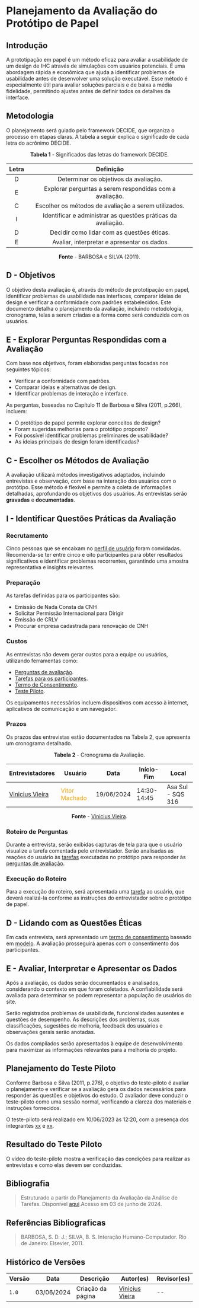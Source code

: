 # Planejamento da Avaliação do Protótipo de Papel

## Introdução

A prototipação em papel é um método eficaz para avaliar a usabilidade de um design de IHC através de simulações com usuários potenciais. É uma abordagem rápida e econômica que ajuda a identificar problemas de usabilidade antes de desenvolver uma solução executável. Esse método é especialmente útil para avaliar soluções parciais e de baixa a média fidelidade, permitindo ajustes antes de definir todos os detalhes da interface.

## Metodologia

O planejamento será guiado pelo framework DECIDE, que organiza o processo em etapas claras. A tabela a seguir explica o significado de cada letra do acrônimo DECIDE.

<center>

**Tabela 1** - Significados das letras do framework DECIDE.

| Letra |                          Definição                           |
| :---: | :----------------------------------------------------------: |
|   D   |            Determinar os objetivos da avaliação.             |
|   E   |   Explorar perguntas a serem respondidas com a avaliação.    |
|   C   |     Escolher os métodos de avaliação a serem utilizados.     |
|   I   | Identificar e administrar as questões práticas da avaliação. |
|   D   |          Decidir como lidar com as questões éticas.          |
|   E   |          Avaliar, interpretar e apresentar os dados          |

**Fonte** - BARBOSA e SILVA (2011).

</center>

## D - Objetivos

O objetivo desta avaliação é, através do método de prototipação em papel, identificar problemas de usabilidade nas interfaces, comparar ideias de design e verificar a conformidade com padrões estabelecidos. Este documento detalha o planejamento da avaliação, incluindo metodologia, cronograma, telas a serem criadas e a forma como será conduzida com os usuários.

## E - Explorar Perguntas Respondidas com a Avaliação

Com base nos objetivos, foram elaboradas perguntas focadas nos seguintes tópicos:

- Verificar a conformidade com padrões.
- Comparar ideias e alternativas de design.
- Identificar problemas de interação e interface.

As perguntas, baseadas no Capítulo 11 de Barbosa e Silva (2011, p.266), incluem:

- O protótipo de papel permite explorar conceitos de design?
- Foram sugeridas melhorias para o protótipo proposto?
- Foi possível identificar problemas preliminares de usabilidade?
- As ideias principais de design foram identificadas?

## C - Escolher os Métodos de Avaliação

A avaliação utilizará métodos investigativos adaptados, incluindo entrevistas e observação, com base na interação dos usuários com o protótipo. Esse método é flexível e permite a coleta de informações detalhadas, aprofundando os objetivos dos usuários. As entrevistas serão **gravadas** e **documentadas**.

## I - Identificar Questões Práticas da Avaliação

### Recrutamento

Cinco pessoas que se encaixam no [perfil de usuário](/analise-requisitos/usuario.md) foram convidadas. Recomenda-se ter entre cinco e oito participantes para obter resultados significativos e identificar problemas recorrentes, garantindo uma amostra representativa e insights relevantes.

### Preparação

As tarefas definidas para os participantes são:

* Emissão de Nada Consta da CNH
* Solicitar Permissão Internacional para Dirigir
* Emissão de CRLV
* Procurar empresa cadastrada para renovação de CNH

### Custos

As entrevistas não devem gerar custos para a equipe ou usuários, utilizando ferramentas como:

- [Perguntas de avaliação](#met1).
- [Tarefas para os participantes](#met2).
- [Termo de Consentimento](#met3).
- [Teste Piloto](#met4).

Os equipamentos necessários incluem dispositivos com acesso à internet, aplicativos de comunicação e um navegador.

### Prazos

Os prazos das entrevistas estão documentados na Tabela 2, que apresenta um cronograma detalhado.

<center>

**Tabela 2** - Cronograma da Avaliação.

| Entrevistadores                                        | Usuário                                            | Data       | Início-Fim  | Local             |
| ------------------------------------------------------ | -------------------------------------------------- | ---------- | ----------- | ----------------- |
| [Vinicius Vieira](https://github.com/viniciusvieira00) | <span style = "color: orange">Vitor Machado</span> | 19/06/2024 | 14:30-14:45 | Asa Sul - SQS 316 |

**Fonte** - [Vinicius Vieira](https://github.com/viniciusvieira00).

</center>

### Roteiro de Perguntas

Durante a entrevista, serão exibidas capturas de tela para que o usuário visualize a tarefa comentada pelo entrevistador. Serão analisadas as reações do usuário às [tarefas](#met2) executadas no protótipo para responder às [perguntas de avaliação](#met1).

### Execução do Roteiro

Para a execução do roteiro, será apresentada uma [tarefa](#met2) ao usuário, que deverá realizá-la conforme as instruções do entrevistador sobre o protótipo de papel.

## D - Lidando com as Questões Éticas

<a id="met3"></a>

Em cada entrevista, será apresentado um [termo de consentimento](https://interacao-humano-computador.github.io/2024.1-DETRANDF/analise-requisitos/aspectos-eticos/#termo-de-consentimento) baseado em [modelo](../../analise-requisitos/aspectos-eticos#termo-de-consentimento). A avaliação prosseguirá apenas com o consentimento dos participantes.

## E - Avaliar, Interpretar e Apresentar os Dados

Após a avaliação, os dados serão documentados e analisados, considerando o contexto em que foram coletados. A confiabilidade será avaliada para determinar se podem representar a população de usuários do site.

Serão registrados problemas de usabilidade, funcionalidades ausentes e questões de desempenho. As descrições dos problemas, suas classificações, sugestões de melhoria, feedback dos usuários e observações gerais serão anotadas.

Os dados compilados serão apresentados à equipe de desenvolvimento para maximizar as informações relevantes para a melhoria do projeto.

## Planejamento do Teste Piloto

Conforme Barbosa e Silva (2011, p.276), o objetivo do teste-piloto é avaliar o planejamento e verificar se a avaliação gera os dados necessários para responder às questões e objetivos do estudo. O avaliador deve conduzir o teste-piloto como uma sessão normal, verificando a clareza dos materiais e instruções fornecidos.

O teste-piloto será realizado em 10/06/2023 às 12:20, com a presença dos integrantes [xx](https://github.com/xx) e [xx](https://github.com/xx).

## Resultado do Teste Piloto

O vídeo do teste-piloto mostra a verificação das condições para realizar as entrevistas e como elas devem ser conduzidas.

<!-- 
<p style="text-align: center"><a href="https://www.youtube.com/embed/s-kX0kSuv5Q" target="blanket">Clique aqui</a></p>


<p style="text-align: center"><iframe width="560" height="315" src="https://www.youtube.com/embed/s-kX0kSuv5Q" title="YouTube video player" frameborder="0" allow="accelerometer; autoplay; clipboard-write; encrypted-media; gyroscope; picture-in-picture; web-share" allowfullscreen></iframe></p>

<font size="3"><p style="text-align: center">Fonte: [Douglas Alves](https://github.com/dougAlvs) e [Rafael Ferreira](https://github.com/RafaelCLG0).</p></font> -->

## Bibliografia

> Estruturado a partir do Planejamento da Avaliação da Análise de Tarefas. Disponível [aqui](https://interacao-humano-computador.github.io/2024.1-DETRANDF/design-avaliacao-desenvolvimento/nivel-1/analise-de-tarefas-dad/planejamento-avaliacao-at/).Acesso em 03 de junho de 2024.

## Referências Bibliograficas

> BARBOSA, S. D. J.; SILVA, B. S. Interação Humano-Computador. Rio de Janeiro: Elsevier, 2011.

## Histórico de Versões

| Versão | Data       | Descrição         | Autor(es)                                              | Revisor(es) |
| ------ | ---------- | ----------------- | ------------------------------------------------------ | ----------- |
| `1.0`  | 03/06/2024 | Criação da página | [Vinicius Vieira](https://github.com/viniciusvieira00) | --          |